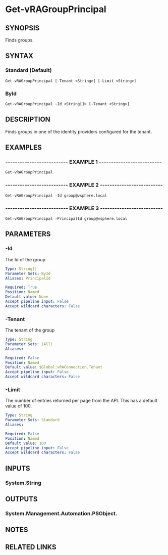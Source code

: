 # Get-vRAGroupPrincipal

## SYNOPSIS
Finds groups.

## SYNTAX

### Standard (Default)
```
Get-vRAGroupPrincipal [-Tenant <String>] [-Limit <String>]
```

### ById
```
Get-vRAGroupPrincipal -Id <String[]> [-Tenant <String>]
```

## DESCRIPTION
Finds groups in one of the identity providers configured for the tenant.

## EXAMPLES

### -------------------------- EXAMPLE 1 --------------------------
```
Get-vRAGroupPrincipal
```

### -------------------------- EXAMPLE 2 --------------------------
```
Get-vRAGroupPrincipal -Id group@vsphere.local
```

### -------------------------- EXAMPLE 3 --------------------------
```
Get-vRAGroupPrincipal -PrincipalId group@vsphere.local
```

## PARAMETERS

### -Id
The Id of the group

```yaml
Type: String[]
Parameter Sets: ById
Aliases: PrincipalId

Required: True
Position: Named
Default value: None
Accept pipeline input: False
Accept wildcard characters: False
```

### -Tenant
The tenant of the group

```yaml
Type: String
Parameter Sets: (All)
Aliases: 

Required: False
Position: Named
Default value: $Global:vRAConnection.Tenant
Accept pipeline input: False
Accept wildcard characters: False
```

### -Limit
The number of entries returned per page from the API.
This has a default value of 100.

```yaml
Type: String
Parameter Sets: Standard
Aliases: 

Required: False
Position: Named
Default value: 100
Accept pipeline input: False
Accept wildcard characters: False
```

## INPUTS

### System.String

## OUTPUTS

### System.Management.Automation.PSObject.

## NOTES

## RELATED LINKS

